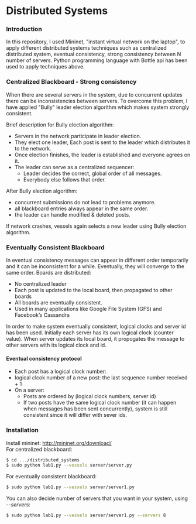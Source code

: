 # Distributed Systems

### Introduction
In this repository, I used Mininet, "instant virtual network on the laptop", to apply different distributed systems techniques such as centralized distributed system, eventual consistency, strong consistency between N number of servers. Python programming language with Bottle api has been used to apply techniques above.


### Centralized Blackboard - Strong consistency

When there are several servers in the system, due to concurrent updates there can be inconsistencies between servers. To overcome this problem, I have applied "Bully" leader election algorithm which makes system strongly consistent.

Brief description for Bully election algorithm:

* Servers in the network participate in leader election.
* They elect one leader, Each post is sent to the leader which distributes it to the network.
* Once election finishes, the leader is established and everyone agrees on it.
* The leader can serve as a centralized sequencer:
    * Leader decides the correct, global order of all messages.
    * Everybody else follows that order.

After Bully election algorithm:
* concurrent submissions do not lead to problems anymore.
* all blackboard entries always appear in the same
order.
* the leader can handle modified &
deleted posts.

If network crashes, vessels again selects a new leader using Bully election algorithm.


### Eventually Consistent Blackboard
In eventual consistency messages can appear in different order temporarily and it can be inconsistent for a while. Eventually, they will converge to the same order.
Boards are distributed:
* No centralized leader
* Each post is updated to the local board, then
propagated to other boards
* All boards are eventually consistent. 
* Used in many applications like Google File System (GFS) and Facebook’s Cassandra

In order to make system eventually consistent, logical clocks and server id has been used. Initially each server has its own logical clock (counter value). When server updates its local board, it propogates the message to other servers with its logical clock and id.

#### Eventual consistency protocol

* Each post has a logical clock number:
* logical clcok number of a new post: the last sequence number received + 1
* On a server:
    * Posts are ordered by (logical clock numbers, server id)
    * If two posts have the same logical clock number (it can happen when messages has been sent concurrently), system is still consistent since it will differ with sever ids.

### Installation

Install mininet: http://mininet.org/download/ <br/>
For centralized blackboard:
```sh
$ cd .../distributed_systems
$ sudo python lab1.py --vessels server/server.py
```

For eventually consistent blackboard:
```sh
$ sudo python lab1.py --vessels server/server1.py
```

You can also decide number of servers that you want in your system, using *--servers*:

```sh
$ sudo python lab1.py --vessels server/server1.py --servers 8
```


